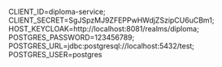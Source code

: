 CLIENT_ID=diploma-service;
CLIENT_SECRET=SgJSpzMJ9ZFEPPwHWdjZSzipCU6uCBm1;
HOST_KEYCLOAK=http://localhost:8081/realms/diploma;
POSTGRES_PASSWORD=123456789;
POSTGRES_URL=jdbc:postgresql://localhost:5432/test;
POSTGRES_USER=postgres